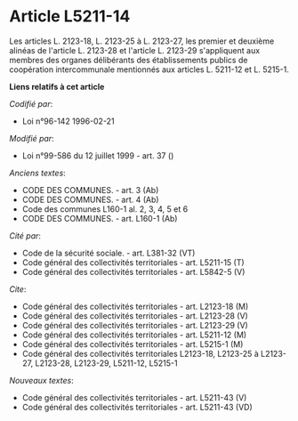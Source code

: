 # Article L5211-14

Les articles L. 2123-18, L. 2123-25 à L. 2123-27, les premier et deuxième alinéas de l'article L. 2123-28 et l'article L.
2123-29 s'appliquent aux membres des organes délibérants des établissements publics de coopération intercommunale mentionnés
aux articles L. 5211-12 et L. 5215-1.

**Liens relatifs à cet article**

_Codifié par_:

  - Loi n°96-142 1996-02-21

_Modifié par_:

  - Loi n°99-586 du 12 juillet 1999 - art. 37 ()

_Anciens textes_:

  - CODE DES COMMUNES. - art. 3 (Ab)
  - CODE DES COMMUNES. - art. 4 (Ab)
  - Code des communes L160-1 al. 2, 3, 4, 5 et 6
  - CODE DES COMMUNES. - art. L160-1 (Ab)

_Cité par_:

  - Code de la sécurité sociale. - art. L381-32 (VT)
  - Code général des collectivités territoriales - art. L5211-15 (T)
  - Code général des collectivités territoriales - art. L5842-5 (V)

_Cite_:

  - Code général des collectivités territoriales - art. L2123-18 (M)
  - Code général des collectivités territoriales - art. L2123-28 (V)
  - Code général des collectivités territoriales - art. L2123-29 (V)
  - Code général des collectivités territoriales - art. L5211-12 (M)
  - Code général des collectivités territoriales - art. L5215-1 (M)
  - Code général des collectivités territoriales L2123-18, L2123-25 à L2123-27, L2123-28, L2123-29, L5211-12, L5215-1

_Nouveaux textes_:

  - Code général des collectivités territoriales - art. L5211-43 (V)
  - Code général des collectivités territoriales - art. L5211-43 (VD)
